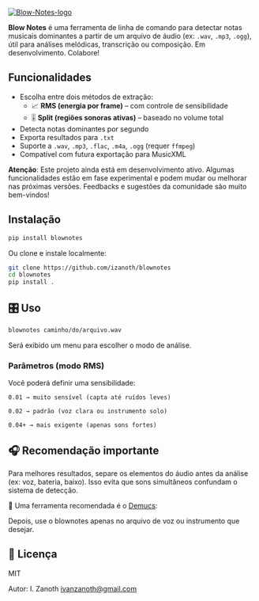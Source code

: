 [![Blow-Notes-logo](https://i.postimg.cc/nL84dYHK/Blow-Notes-logo.png)](https://postimg.cc/SnrYR9Yj)

**Blow Notes** é uma ferramenta de linha de comando para detectar notas musicais dominantes a partir de um arquivo de áudio (ex: `.wav`, `.mp3`, `.ogg`), útil para análises melódicas, transcrição ou composição.
Em desenvolvimento. Colabore!

## Funcionalidades

- Escolha entre dois métodos de extração:
  - 📈 **RMS (energia por frame)** – com controle de sensibilidade
  - 🎚️ **Split (regiões sonoras ativas)** – baseado no volume total
- Detecta notas dominantes por segundo
- Exporta resultados para `.txt`
- Suporte a `.wav`, `.mp3`, `.flac`, `.m4a`, `.ogg` (requer `ffmpeg`)
- Compatível com futura exportação para MusicXML

**Atenção**: Este projeto ainda está em desenvolvimento ativo.
Algumas funcionalidades estão em fase experimental e podem mudar ou melhorar nas próximas versões.
Feedbacks e sugestões da comunidade são muito bem-vindos!

## Instalação

```bash
pip install blownotes

```

Ou clone e instale localmente:

```bash
git clone https://github.com/izanoth/blownotes
cd blownotes
pip install .
```

## 🎛️ Uso

```bash
blownotes caminho/do/arquivo.wav
```

Será exibido um menu para escolher o modo de análise.

### Parâmetros (modo RMS)

Você poderá definir uma sensibilidade:

    0.01 → muito sensível (capta até ruídos leves)

    0.02 → padrão (voz clara ou instrumento solo)

    0.04+ → mais exigente (apenas sons fortes)

## 🎧 Recomendação importante

Para melhores resultados, separe os elementos do áudio antes da análise (ex: voz, bateria, baixo). Isso evita que sons simultâneos confundam o sistema de detecção.

🔧 Uma ferramenta recomendada é o [Demucs](https://github.com/facebookresearch/demucs):

Depois, use o blownotes apenas no arquivo de voz ou instrumento que desejar.

## 📄 Licença

MIT

Autor: I. Zanoth
ivanzanoth@gmail.com

